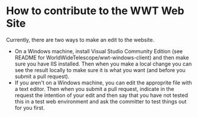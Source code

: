 # How to contribute to the WWT Web Site

Currently, there are two ways to make an edit to the website. 
* On a Windows machine, install Visual Studio Community Edition (see README for WorldWideTelescope/wwt-windows-client) and then make sure you have IIS installed.  Then when you make a local change you can see the result locally to make sure it is what you want (and before you submit a pull request).
* If you aren't on a Windows machine, you can edit the approprite file with a text editor.  Then when you submit a pull request, indicate in the request the intention of your edit and then say that you have not tested this in a test web environment and ask the committer to test things out for you first.
